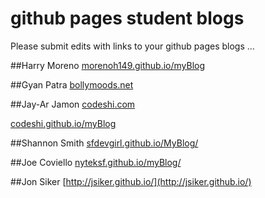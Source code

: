 # github pages student blogs

Please submit edits with links to your github pages blogs ...

##Harry Moreno
[morenoh149.github.io/myBlog](http://morenoh149.github.io/myBlog)

##Gyan Patra
[bollymoods.net](http://bollymoods.net)

##Jay-Ar Jamon
[codeshi.com](http://codeshi.com)

[codeshi.github.io/myBlog](http://codeshi.github.io/myBlog)

##Shannon Smith
[sfdevgirl.github.io/MyBlog/](http://sfdevgirl.github.io/MyBlog/)

##Joe Coviello
[nyteksf.github.io/myBlog/](http://nyteksf.github.io/myBlog/)

##Jon Siker 
[http://jsiker.github.io/](http://jsiker.github.io/)
